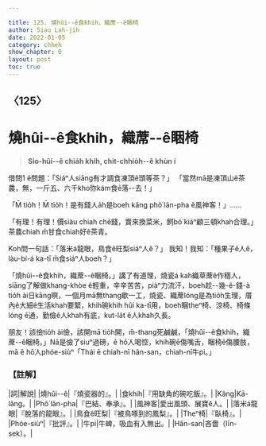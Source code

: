 ```yaml
---

title: 125. 燒hûi--ê食khih，織蓆--ê睏椅
author: Siau Lah-jih
date: 2022-01-05
category: chheh
show_chapter: 0
layout: post
toc: true
---
```

  
## 〈125〉
# 燒hûi--ê食khih，織蓆--ê睏椅
>**Sio-hûi--ê chia̍h khih, chit-chhio̍h--ê khùn í**

借問1 ê問題：「Siáⁿ人siāng有才調食凍頂ê頭等茶？」
「當然mā是凍頂山ê茶農，無，一斤五、六千kho͘你kám食ē落--去！」

「M̄ tio̍h！M̄ tio̍h！是有錢人a̍h是boeh kâng phô͘ lān-pha ê風神客！」……

「有理！有理！價siàu chiah chē錢，賣來換菜米，飼bó͘ kiáⁿ顧三頓khah合理。」茶農chiah m̄甘食chiah好ê茶青。

Koh問一句話：「落米á龍眼，鳥食ê旺梨siáⁿ人ê？」
我知！我知：「種果子ê人ê，làu-bí-á ka-tī m̄食siáⁿ人boeh？」

「燒hûi--ê食khih，織蓆--ê睏椅。」講了有道理，燒瓷á kah織草蓆ê作穡人，siāng了解做khang-khòe ê輕重，辛辛苦苦，piàⁿ力流汗，boeh趁--幾-ê-錢-à tio̍h ài日kāng暝，一個月mā無thang歇一工，燒瓷、織蓆lóng是為tio̍h生理，厝內ê大細ê生活khah要緊，khih碗khih hûi ka-tī用，boeh睏theⁿ椅、涼椅、椅條lóng ē通，勤儉ê人khah有底，kut-la̍t ê人khah久長。

朋友！該儉tio̍h ài儉，該開mā tio̍h開，m̄-thang死鹹鹹，「燒hûi--ê食khih，織蓆--ê睏椅。」Nā是儉了siuⁿ過磅，ē hō͘人喝悾，khih碗ē傷嘴舌，睏椅ē傷腰肢，mā ē hō͘人phóe-siùⁿ「Thái ē chiah-nī hân-san，chiah-nī牛pi。」

### 【註解】

|詞|解說|
|燒hûi--ê|『燒瓷器的』。|
|食khih|『用缺角的碗吃飯』。|
|Kâng|Kā-lâng。|
|Phô͘ lān-pha|『巴結、奉承』。|
|風神客|愛出風頭、展寶ê人。|
|落米á龍眼|『脫落的龍眼』。|
|鳥食ê旺梨|『被鳥啄到的鳳梨』。|
|Theⁿ椅|『臥椅』。|
|Phóe-siùⁿ|『批評』。|
|牛pi|牛蜱，吸血有入無出。|
|Hân-san|吝嗇（līn-sek）。|
